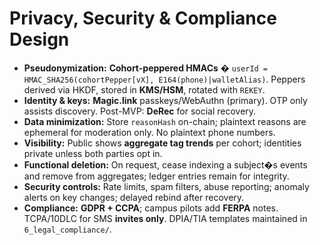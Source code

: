 # Privacy, Security & Compliance Design

- **Pseudonymization:** **Cohort-peppered HMACs** � `userId = HMAC_SHA256(cohortPepper[vX], E164(phone)|walletAlias)`. Peppers derived via HKDF, stored in **KMS/HSM**, rotated with `REKEY`.
- **Identity & keys:** **Magic.link** passkeys/WebAuthn (primary). OTP only assists discovery. Post-MVP: **DeRec** for social recovery.
- **Data minimization:** Store `reasonHash` on-chain; plaintext reasons are ephemeral for moderation only. No plaintext phone numbers.
- **Visibility:** Public shows **aggregate tag trends** per cohort; identities private unless both parties opt in.
- **Functional deletion:** On request, cease indexing a subject�s events and remove from aggregates; ledger entries remain for integrity.
- **Security controls:** Rate limits, spam filters, abuse reporting; anomaly alerts on key changes; delayed rebind after recovery.
- **Compliance:** **GDPR + CCPA**; campus pilots add **FERPA** notes. TCPA/10DLC for SMS **invites only**. DPIA/TIA templates maintained in `6_legal_compliance/`.
